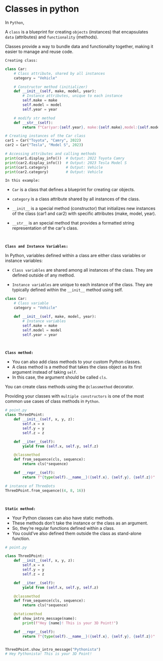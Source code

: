 # Classes in python

In `Python`,

A `class` is a blueprint for creating `objects` (instances) that encapsulates `data` (attributes) and `functionality` (methods).

Classes provide a way to bundle data and functionality together, making it easier to manage and reuse code.

`Creating class:`

```py
class Car:
    # Class attribute, shared by all instances
    category = "Vehicle"

    # Constructor method (initializer)
    def __init__(self, make, model, year):
        # Instance attributes, unique to each instance
        self.make = make
        self.model = model
        self.year = year

    # modify str method
    def __str__(self):
        return f"Car(yar:{self.year}, make:{self.make},model:{self.model})"

# Creating instances of the Car class
car1 = Car("Toyota", "Camry", 2022)
car2 = Car("Tesla", "Model S", 2023)

# Accessing attributes and calling methods
print(car1.display_info())  # Output: 2022 Toyota Camry
print(car2.display_info())  # Output: 2023 Tesla Model S
print(car1.category)        # Output: Vehicle
print(car2.category)        # Output: Vehicle
```

`In this example:`

- `Car` is a class that defines a blueprint for creating car objects.

- `category` is a class attribute shared by all instances of the class.

- `__init__` is a special method (constructor) that initializes new instances of the class (car1 and car2) with specific attributes (make, model, year).

- `__str__` is an special method that provides a formatted string representation of the car's class.

<br />

**`Class and Instance Variables:`**

In Python, variables defined within a class are either class variables or instance variables:

- `Class variables` are shared among all instances of the class. They are defined outside of any method.

- `Instance variables` are unique to each instance of the class. They are typically defined within the `__init__` method using self.

```py
class Car:
    # Class variable
    category = "Vehicle"

    def __init__(self, make, model, year):
        # Instance variables
        self.make = make
        self.model = model
        self.year = year
```

<br />

**`Class method:`**

- You can also add class methods to your custom Python classes.
- A class method is a method that takes the class object as its first argument instead of taking `self`.
- In this case, the argument should be called `cls`.

You can create class methods using the `@classmethod` decorator.

Providing your classes with `multiple constructors` is one of the most common use cases of class methods in `Python`.

```py
# point.py
class ThreeDPoint:
    def __init__(self, x, y, z):
        self.x = x
        self.y = y
        self.z = z

    def __iter__(self):
        yield from (self.x, self.y, self.z)

    @classmethod
    def from_sequence(cls, sequence):
        return cls(*sequence)

    def __repr__(self):
        return f"{type(self).__name__}({self.x}, {self.y}, {self.z})"

# instance of ThreeDots
ThreeDPoint.from_sequence((4, 8, 16))
```

<br />

**`Static method:`**

- Your Python classes can also have static methods.
- These methods don’t take the instance or the class as an argument.
- So, they’re regular functions defined within a class.
- You could’ve also defined them outside the class as stand-alone function.

```py
# point.py

class ThreeDPoint:
    def __init__(self, x, y, z):
        self.x = x
        self.y = y
        self.z = z

    def __iter__(self):
        yield from (self.x, self.y, self.z)

    @classmethod
    def from_sequence(cls, sequence):
        return cls(*sequence)

    @staticmethod
    def show_intro_message(name):
        print(f"Hey {name}! This is your 3D Point!")

    def __repr__(self):
        return f"{type(self).__name__}({self.x}, {self.y}, {self.z})"


ThreeDPoint.show_intro_message("Pythonista")
# Hey Pythonista! This is your 3D Point!
```
